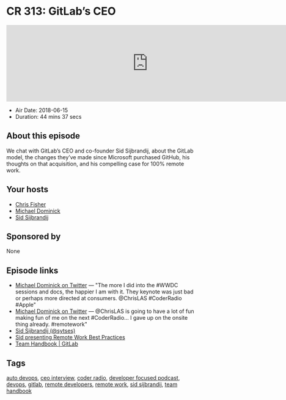 # CR 313: GitLab’s CEO

<iframe src="https://player.fireside.fm/v2/MLf2ZzhC+EWBewBYm?theme=dark" width="740" height="200" frameborder="0" scrolling="no"></iframe>

* Air Date: 2018-06-15
* Duration: 44 mins 37 secs

## About this episode

We chat with GitLab’s CEO and co-founder Sid Sijbrandij, about the GitLab model, the changes they’ve made since Microsoft purchased GitHub, his thoughts on that acquisition, and his compelling case for 100% remote work.

## Your hosts
* [Chris Fisher](https://coder.show/hosts/chrislas)
* [Michael Dominick](https://coder.show/hosts/michael)
* [Sid Sijbrandij](https://coder.show/guests/sid)

## Sponsored by

None



## Episode links

  * [Michael Dominick on Twitter](https://twitter.com/dominucco/status/1005843509558022144 "Michael Dominick on Twitter") — "The more I did into the #WWDC sessions and docs, the happier I am with it. They keynote was just bad or perhaps more directed at consumers. @ChrisLAS #CoderRadio #Apple"
  * [Michael Dominick on Twitter](https://twitter.com/dominucco/status/1007007731386146821 "Michael Dominick on Twitter") — @ChrisLAS is going to have a lot of fun making fun of me on the next #CoderRadio… I gave up on the onsite thing already. #remotework"
  * [Sid Sijbrandij (@sytses)](https://twitter.com/sytses?lang=en "Sid Sijbrandij \(@sytses\)")
  * [Sid presenting Remote Work Best Practices](https://www.youtube.com/watch?v=UFhHetf7kHM "Sid presenting Remote Work Best Practices")
  * [Team Handbook | GitLab](https://about.gitlab.com/handbook/ "Team Handbook | GitLab")



## Tags

[auto devops](https://coder.show/tags/auto%20devops), [ceo interview](https://coder.show/tags/ceo%20interview), [coder radio](https://coder.show/tags/coder%20radio), [developer focused podcast](https://coder.show/tags/developer%20focused%20podcast), [devops](https://coder.show/tags/devops), [gitlab](https://coder.show/tags/gitlab), [remote developers](https://coder.show/tags/remote%20developers), [remote work](https://coder.show/tags/remote%20work), [sid sijbrandij](https://coder.show/tags/sid%20sijbrandij), [team handbook](https://coder.show/tags/team%20handbook)